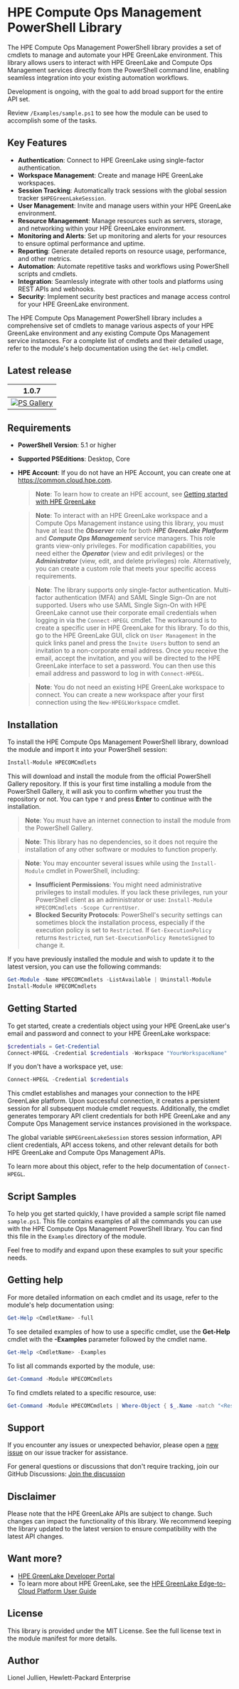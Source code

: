 # HPE Compute Ops Management PowerShell Library 

The HPE Compute Ops Management PowerShell library provides a set of cmdlets to manage and automate your HPE GreenLake environment. This library allows users to interact with HPE GreenLake and Compute Ops Management services directly from the PowerShell command line, enabling seamless integration into your existing automation workflows.

Development is ongoing, with the goal to add broad support for the entire API set.

Review `/Examples/sample.ps1` to see how the module can be used to accomplish some of the tasks.

## Key Features

- **Authentication**: Connect to HPE GreenLake using single-factor authentication.
- **Workspace Management**: Create and manage HPE GreenLake workspaces.
- **Session Tracking**: Automatically track sessions with the global session tracker `$HPEGreenLakeSession`.
- **User Management**: Invite and manage users within your HPE GreenLake environment.
- **Resource Management**: Manage resources such as servers, storage, and networking within your HPE GreenLake environment.
- **Monitoring and Alerts**: Set up monitoring and alerts for your resources to ensure optimal performance and uptime.
- **Reporting**: Generate detailed reports on resource usage, performance, and other metrics.
- **Automation**: Automate repetitive tasks and workflows using PowerShell scripts and cmdlets.
- **Integration**: Seamlessly integrate with other tools and platforms using REST APIs and webhooks.
- **Security**: Implement security best practices and manage access control for your HPE GreenLake environment.

The HPE Compute Ops Management PowerShell library includes a comprehensive set of cmdlets to manage various aspects of your HPE GreenLake environment and any existing Compute Ops Management service instances. For a complete list of cmdlets and their detailed usage, refer to the module's help documentation using the `Get-Help` cmdlet.


## Latest release

1.0.7 |
------------ |
[![PS Gallery][GL-master-psgallery-badge]][GL-master-psgallery-link] |


## Requirements 

- **PowerShell Version**: 5.1 or higher
- **Supported PSEditions**: Desktop, Core
- **HPE Account**: If you do not have an HPE Account, you can create one at https://common.cloud.hpe.com.
     

    > **Note**: To learn how to create an HPE account, see [Getting started with HPE GreenLake](https://support.hpe.com/hpesc/public/docDisplay?docId=a00120892en_us&page=GUID-497192AA-FDC2-49C5-B572-0D2F58A23745.html)

    > **Note**: To interact with an HPE GreenLake workspace and a Compute Ops Management instance using this library, you must have at least the ***Observer*** role for both ***HPE GreenLake Platform*** and ***Compute Ops Management*** service managers. This role grants view-only privileges. For modification capabilities, you need either the ***Operator*** (view and edit privileges) or the ***Administrator*** (view, edit, and delete privileges) role. Alternatively, you can create a custom role that meets your specific access requirements.

    > **Note**: The library supports only single-factor authentication. Multi-factor authentication (MFA) and SAML Single Sign-On are not supported. Users who use SAML Single Sign-On with HPE GreenLake cannot use their corporate email credentials when logging in via the `Connect-HPEGL` cmdlet. The workaround is to create a specific user in HPE GreenLake for this library. To do this, go to the HPE GreenLake GUI, click on `User Management` in the quick links panel and press the `Invite Users` button to send an invitation to a non-corporate email address. Once you receive the email, accept the invitation, and you will be directed to the HPE GreenLake interface to set a password. You can then use this email address and password to log in with `Connect-HPEGL`.

    > **Note**: You do not need an existing HPE GreenLake workspace to connect. You can create a new workspace after your first connection using the `New-HPEGLWorkspace` cmdlet.


## Installation 

To install the HPE Compute Ops Management PowerShell library, download the module and import it into your PowerShell session:

```powerShell
Install-Module HPECOMCmdlets
```

This will download and install the module from the official PowerShell Gallery repository. If this is your first time installing a module from the PowerShell Gallery, it will ask you to confirm whether you trust the repository or not. You can type `Y` and press **Enter** to continue with the installation.

>**Note**: You must have an internet connection to install the module from the PowerShell Gallery. 

>**Note**: This library has no dependencies, so it does not require the installation of any other software or modules to function properly.

>**Note**: You may encounter several issues while using the `Install-Module` cmdlet in PowerShell, including:
>    * **Insufficient Permissions**: You might need administrative privileges to install modules. If you lack these privileges, run your PowerShell client as an administrator or use: `Install-Module HPECOMCmdlets -Scope CurrentUser`.
>    * **Blocked Security Protocols**: PowerShell's security settings can sometimes block the installation process, especially if the execution policy is set to `Restricted`. If `Get-ExecutionPolicy` returns `Restricted`, run `Set-ExecutionPolicy RemoteSigned` to change it.

If you have previously installed the module and wish to update it to the latest version, you can use the following commands:

```PowerShell
Get-Module -Name HPECOMCmdlets -ListAvailable | Uninstall-Module
Install-Module HPECOMCmdlets
```


## Getting Started

To get started, create a credentials object using your HPE GreenLake user's email and password and connect to your HPE GreenLake workspace:


```powerShell
$credentials = Get-Credential
Connect-HPEGL -Credential $credentials -Workspace "YourWorkspaceName"
```

If you don't have a workspace yet, use:

```powerShell
Connect-HPEGL -Credential $credentials 
```

This cmdlet establishes and manages your connection to the HPE GreenLake platform. Upon successful connection, it creates a persistent session for all subsequent module cmdlet requests. Additionally, the cmdlet generates temporary API client credentials for both HPE GreenLake and any Compute Ops Management service instances provisioned in the workspace.

The global variable `$HPEGreenLakeSession` stores session information, API client credentials, API access tokens, and other relevant details for both HPE GreenLake and Compute Ops Management APIs.

To learn more about this object, refer to the help documentation of `Connect-HPEGL`.

## Script Samples

To help you get started quickly, I have provided a sample script file named `sample.ps1`. This file contains examples of all the commands you can use with the HPE Compute Ops Management PowerShell library. You can find this file in the `Examples` directory of the module.

Feel free to modify and expand upon these examples to suit your specific needs.

## Getting help

For more detailed information on each cmdlet and its usage, refer to the module's help documentation using:

```PowerShell
Get-Help <CmdletName> -full
```

To see detailed examples of how to use a specific cmdlet, use the **Get-Help** cmdlet with the **\-Examples** parameter followed by the cmdlet name.

```PowerShell
Get-Help <CmdletName> -Examples
```
To list all commands exported by the module, use:

```PowerShell
Get-Command -Module HPECOMCmdlets
```

To find cmdlets related to a specific resource, use:

```PowerShell
Get-Command -Module HPECOMCmdlets | Where-Object { $_.Name -match "<ResourceName>" }
```


## Support

If you encounter any issues or unexpected behavior, please open a [new issue][new-issue-link] on our issue tracker for assistance.

For general questions or discussions that don't require tracking, join our GitHub Discussions: [Join the discussion][github-chat-link]


## Disclaimer

Please note that the HPE GreenLake APIs are subject to change. Such changes can impact the functionality of this library. We recommend keeping the library updated to the latest version to ensure compatibility with the latest API changes.


## Want more?

* [HPE GreenLake Developer Portal](https://developer.greenlake.hpe.com/)
* To learn more about HPE GreenLake, see the [HPE GreenLake Edge-to-Cloud Platform User Guide](https://support.hpe.com/hpesc/public/docDisplay?docId=a00120892en_us)

<!-- markdown variables links -->

[GL-master-psgallery-badge]: https://img.shields.io/powershellgallery/dt/HPEGreenLake?label=PSGallery
[GL-master-psgallery-link]: https://www.powershellgallery.com/packages/HPECOMCmdlets


<!-- MISC DO NOT TOUCH -->
[new-issue-badge-url]: https://img.shields.io/badge/issues-new-yellowgreen?style=flat&logo=github
[new-issue-link]: https://github.com/jullienl/HPE-COM-PowerShell-library/issues
[github-chat-badge-url]: https://img.shields.io/badge/chat-on%20github%20discussions-green?style=flat&logo=gitter
[github-chat-link]: https://github.com/jullienl/HPE-COM-PowerShell-library/discussions


## License
This library is provided under the MIT License. See the full license text in the module manifest for more details.

## Author
Lionel Jullien, Hewlett-Packard Enterprise
